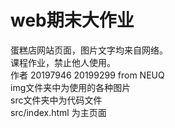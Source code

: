 # web期末大作业
蛋糕店网站页面，图片文字均来自网络。<br>
课程作业，禁止他人使用。<br>
作者 20197946 20199299 from NEUQ<br>
img文件夹中为使用的各种图片<br>
src文件夹中为代码文件<br>
src/index.html 为主页面
